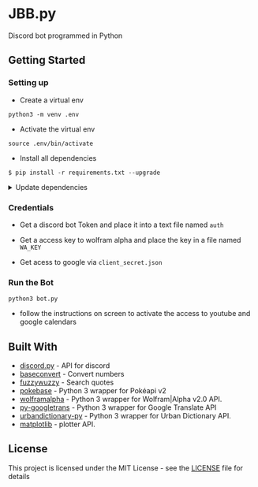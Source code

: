 # JBB.py
Discord bot programmed in Python

## Getting Started

### Setting up

- Create a virtual env
```
python3 -m venv .env
```

- Activate the virtual env
```
source .env/bin/activate
```

- Install all dependencies
```
$ pip install -r requirements.txt --upgrade
```

<details><summary>Update dependencies</summary>
<p>

```
pip3 freeze > requirements.txt
```
</p>
</details>

### Credentials

- Get a discord bot Token and place it into a text file named `auth`

- Get a access key to wolfram alpha and place the key in a file named `WA_KEY`

- Get acess to google via `client_secret.json`

### Run the Bot
```
python3 bot.py
```
 - follow the instructions on screen to activate the access to youtube and google calendars

## Built With
* [discord.py](https://github.com/Rapptz/discord.py) - API for discord
* [baseconvert](https://github.com/squdle/baseconvert) - Convert numbers
* [fuzzywuzzy](https://github.com/seatgeek/fuzzywuzzy) - Search quotes
* [pokebase](https://github.com/GregHilmes/pokebase) - Python 3 wrapper for Pokéapi v2
* [wolframalpha](https://github.com/jaraco/wolframalpha) - Python 3 wrapper for Wolfram|Alpha v2.0 API.
* [py-googletrans](https://github.com/ssut/py-googletrans) - Python 3 wrapper for Google Translate API
* [urbandictionary-py](https://github.com/bcyn/urbandictionary-py) - Python 3 wrapper for Urban Dictionary API.
* [matplotlib](https://github.com/matplotlib/matplotlib) - plotter API.

## License

This project is licensed under the MIT License - see the [LICENSE](LICENSE) file for details
